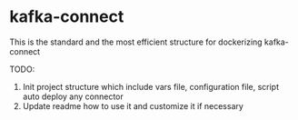 # kafka-connect
This is the standard and the most efficient structure for dockerizing kafka-connect

TODO:
1. Init project structure which include vars file, configuration file, script auto deploy any connector
2. Update readme how to use it and customize it if necessary
